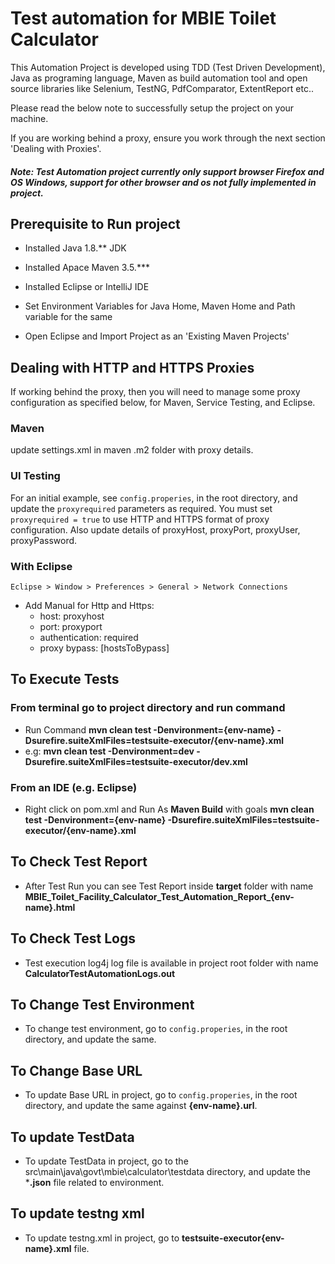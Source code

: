 # Test automation for MBIE Toilet Calculator

This Automation Project is developed using TDD (Test Driven Development), Java as programing language, Maven as build automation tool and open source libraries like Selenium, TestNG, PdfComparator, ExtentReport etc..

Please read the below note to successfully setup the project on your machine.

If you are working behind a proxy, ensure you work through the next section 'Dealing with Proxies'.   

##### Note: Test Automation project currently only support browser Firefox and OS Windows, support for other browser and os not fully implemented in project.
## Prerequisite to Run project
* Installed Java 1.8.** JDK
* Installed Apace Maven 3.5.***
* Installed Eclipse or IntelliJ IDE
* Set Environment Variables for Java Home, Maven Home and Path variable for the same

* Open Eclipse and Import Project as an 'Existing Maven Projects'

## Dealing with HTTP and HTTPS Proxies
If working behind the proxy, then you will need to manage some proxy configuration as specified below, for Maven, Service Testing, and Eclipse.

### Maven
update settings.xml in maven .m2 folder with proxy details.

### UI Testing
For an initial example, see `config.properies`, in the root directory, and update the `proxyrequired` parameters as required. You must set `proxyrequired = true` to use HTTP and HTTPS format of proxy configuration. Also update details of proxyHost, proxyPort, proxyUser, proxyPassword. 

### With Eclipse
`Eclipse > Window > Preferences > General > Network Connections`

* Add Manual for Http and Https: 
  * host: proxyhost
  * port: proxyport
  * authentication: required
  * proxy bypass: [hostsToBypass]
 
## To Execute Tests
###  From terminal go to project directory and run command
* Run Command **mvn clean test -Denvironment={env-name} -Dsurefire.suiteXmlFiles=testsuite-executor/{env-name}.xml**
* e.g: **mvn clean test -Denvironment=dev -Dsurefire.suiteXmlFiles=testsuite-executor/dev.xml**
  
### From an IDE (e.g. Eclipse)
* Right click on pom.xml and Run As **Maven Build** with goals **mvn clean test -Denvironment={env-name} -Dsurefire.suiteXmlFiles=testsuite-executor/{env-name}.xml**

## To Check Test Report
* After Test Run you can see Test Report inside **target** folder with name **MBIE_Toilet_Facility_Calculator_Test_Automation_Report_{env-name}.html**

## To Check Test Logs
* Test execution log4j log file is available in project root folder with name **CalculatorTestAutomationLogs.out**

## To Change Test Environment
* To change test environment, go to `config.properies`, in the root directory, and update the same.
 
## To Change Base URL
* To update Base URL in project, go to `config.properies`, in the root directory, and update the same against **{env-name}.url**.

## To update TestData
* To update TestData in project, go to the src\main\java\govt\mbie\calculator\testdata directory, and update the ***.json** file related to environment.

## To update testng xml
* To update testng.xml in project, go to **testsuite-executor\{env-name}.xml** file.
